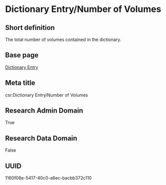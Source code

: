 # Dictionary Entry/Number of Volumes
## Short definition
The total number of volumes contained in the dictionary.
## Base page
[Dictionary Entry](../../Objects/Dictionary%20Entry.md)
## Meta title
csr:Dictionary Entry/Number of Volumes
## Research Admin Domain
True
## Research Data Domain
False
## UUID
1160f08e-5417-40c0-a6ec-bacbb372c110
